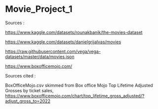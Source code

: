 # Movie_Project_1


Sources :

https://www.kaggle.com/datasets/rounakbanik/the-movies-dataset

https://www.kaggle.com/datasets/danielgrijalvas/movies

https://raw.githubusercontent.com/vega/vega-datasets/master/data/movies.json

https://www.boxofficemojo.com/



Sources cited :

BoxOfficeMojo.csv skimmed from Box office Mojo Top Lifetime Adjusted Grosses by ticket sales, https://www.boxofficemojo.com/chart/top_lifetime_gross_adjusted/?adjust_gross_to=2022
